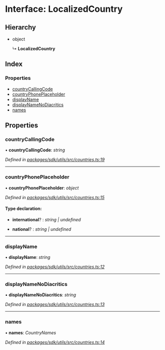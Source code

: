 # Interface: LocalizedCountry

## Hierarchy

* object

  ↳ **LocalizedCountry**

## Index

### Properties

* [countryCallingCode](_packages_sdk_utils_src_countries_.localizedcountry.md#countrycallingcode)
* [countryPhonePlaceholder](_packages_sdk_utils_src_countries_.localizedcountry.md#countryphoneplaceholder)
* [displayName](_packages_sdk_utils_src_countries_.localizedcountry.md#displayname)
* [displayNameNoDiacritics](_packages_sdk_utils_src_countries_.localizedcountry.md#displaynamenodiacritics)
* [names](_packages_sdk_utils_src_countries_.localizedcountry.md#names)

## Properties

###  countryCallingCode

• **countryCallingCode**: *string*

*Defined in [packages/sdk/utils/src/countries.ts:19](https://github.com/celo-org/celo-monorepo/blob/master/packages/sdk/utils/src/countries.ts#L19)*

___

###  countryPhonePlaceholder

• **countryPhonePlaceholder**: *object*

*Defined in [packages/sdk/utils/src/countries.ts:15](https://github.com/celo-org/celo-monorepo/blob/master/packages/sdk/utils/src/countries.ts#L15)*

#### Type declaration:

* **international**? : *string | undefined*

* **national**? : *string | undefined*

___

###  displayName

• **displayName**: *string*

*Defined in [packages/sdk/utils/src/countries.ts:12](https://github.com/celo-org/celo-monorepo/blob/master/packages/sdk/utils/src/countries.ts#L12)*

___

###  displayNameNoDiacritics

• **displayNameNoDiacritics**: *string*

*Defined in [packages/sdk/utils/src/countries.ts:13](https://github.com/celo-org/celo-monorepo/blob/master/packages/sdk/utils/src/countries.ts#L13)*

___

###  names

• **names**: *CountryNames*

*Defined in [packages/sdk/utils/src/countries.ts:14](https://github.com/celo-org/celo-monorepo/blob/master/packages/sdk/utils/src/countries.ts#L14)*
